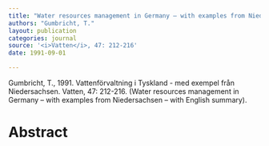 ```yaml
---
title: "Water resources management in Germany – with examples from Niedersachsen."
authors: "Gumbricht, T."
layout: publication
categories: journal
source: '<i>Vatten</i>, 47: 212-216'
date: 1991-09-01

---
```


Gumbricht, T., 1991. Vattenförvaltning i Tyskland - med exempel från Niedersachsen. Vatten, 47: 212-216. (Water resources management in Germany – with examples from Niedersachsen – with English summary).

<h1 class='foot-description'>Abstract</h1>
